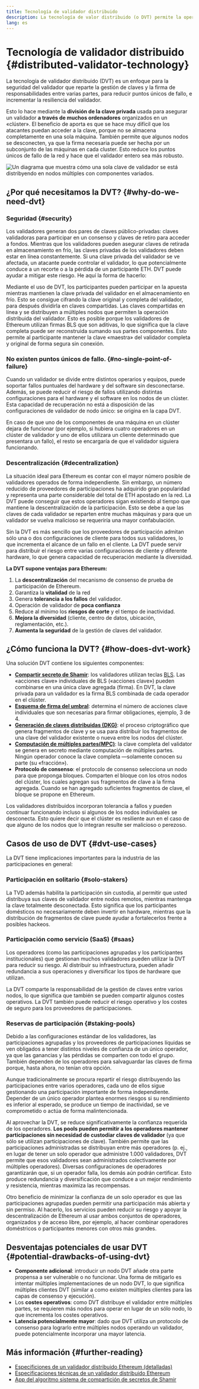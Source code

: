 ```yaml
---
title: Tecnología de validador distribuido
description: La tecnología de valor distribuido (o DVT) permite la operación de un validador de Ethereum distribuida por varias partes.
lang: es
---
```


# Tecnología de validador distribuido \{#distributed-validator-technology}

La tecnología de validador distribuido (DVT) es un enfoque para la seguridad del validador que reparte la gestión de claves y la firma de responsabilidades entre varias partes, para reducir puntos únicos de fallo, e incrementar la resiliencia del validador.

Esto lo hace mediante la **división de la clave privada** usada para asegurar un validador **a través de muchos ordenadores** organizados en un «clúster». El beneficio de aporta es que se hace muy difícil que los atacantes puedan acceder a la clave, porque no se almacena completamente en una sola máquina. También permite que algunos nodos se desconecten, ya que la firma necesaria puede ser hecha por un subconjunto de las máquinas en cada cluster. Esto reduce los puntos únicos de fallo de la red y hace que el validador entero sea más robusto.

![Un diagrama que muestra cómo una sola clave de validador se está distribyendo en nodos múltiples con componentes variados.](./dvt-cluster.png)

## ¿Por qué necesitamos la DVT? \{#why-do-we-need-dvt}

### Seguridad \{#security}

Los validadores generan dos pares de claves público-privadas: claves validadoras para participar en un consenso y claves de retiro para acceder a fondos. Mientras que los validadores pueden asegurar claves de retirada en almacenamiento en frío, las claves privadas de los validadores deben estar en línea constantemente. Si una clave privada del validador se ve afectada, un atacante puede controlar el validador, lo que potencialmente conduce a un recorte o a la pérdida de un participante ETH. DVT puede ayudar a mitigar este riesgo. He aquí la forma de hacerlo:

Mediante el uso de DVT, los participantes pueden participar en la apuesta mientras mantienen la clave privada del validador en el almacenamiento en frío. Esto se consigue cifrando la clave original y completa del validador, para después dividirla en claves compartidas. Las claves compartidas en línea y se distribuyen a múltiples nodos que permiten la operación distribuida del validador. Esto es posible porque los validadores de Ethereum utilizan firmas BLS que son aditivas, lo que significa que la clave completa puede ser reconstruida sumando sus partes componentes. Esto permite al participante mantener la clave «maestra» del validador completa y original de forma segura sin conexión.

### No existen puntos únicos de fallo. \{#no-single-point-of-failure}

Cuando un validador se divide entre distintos operarios y equipos, puede soportar fallos puntuales del hardware y del software sin desconectarse. Además, se puede reducir el riesgo de fallos utilizando distintas configuraciones para el hardware y el software en los nodos de un clúster. Esta capacidad de recuperación no está a disposición de las configuraciones de validador de nodo único: se origina en la capa DVT.

En caso de que uno de los componentes de una máquina en un clúster dejara de funcionar (por ejemplo, si hubiera cuatro operadores en un clúster de validador y uno de ellos utilizara un cliente determinado que presentara un fallo), el resto se encargaría de que el validador siguiera funcionando.

### Descentralización \{#decentralization}

La situación ideal para Ethereum es contar con el mayor número posible de validadores operados de forma independiente. Sin embargo, un número reducido de proveedores de participaciones ha adquirido gran popularidad y representa una parte considerable del total de ETH apostado en la red. La DVT puede conseguir que estos operadores sigan existiendo al tiempo que mantiene la descentralización de la participación. Esto se debe a que las claves de cada validador se reparten entre muchas máquinas y para que un validador se vuelva malicioso se requeriría una mayor confabulación.

Sin la DVT es más sencillo que los proveedores de participación admitan sólo una o dos configuraciones de cliente para todos sus validadores, lo que incrementa el alcance de un fallo en el cliente. La DVT puede servir para distribuir el riesgo entre varias configuraciones de cliente y diferente hardware, lo que genera capacidad de recuperación mediante la diversidad.

**La DVT supone ventajas para Ethereum:**

1. La **descentralización** del mecanismo de consenso de prueba de participación de Ethereum.
2. Garantiza la **vitalidad** de la red
3. Genera **tolerancia a los fallos** del validador.
4. Operación de validador de **poca confianza**
5. Reduce al mínimo los **riesgos de corte** y el tiempo de inactividad.
6. **Mejora la diversidad** (cliente, centro de datos, ubicación, reglamentación, etc.).
7. **Aumenta la seguridad** de la gestión de claves del validador.

## ¿Cómo funciona la DVT? \{#how-does-dvt-work}

Una solución DVT contiene los siguientes componentes:

- **[Compartir secreto de Shamir](https://medium.com/@keylesstech/a-beginners-guide-to-shamir-s-secret-sharing-e864efbf3648)**: los validadores utilizan teclas [BLS](https://en.wikipedia.org/wiki/BLS_digital_signature). Las «acciones clave» individuales de BLS («acciones clave») pueden combinarse en una única clave agregada (firma). En DVT, la clave privada para un validador es la firma BLS combinada de cada operador en el clúster.
- **[Esquema de firma del umbral](https://medium.com/nethermind-eth/threshold-signature-schemes-36f40bc42aca)**: determina el número de acciones clave individuales que son necesarias para firmar obligaciones, ejemplo, 3 de 4.
- **[Generación de claves distribuidas (DKG)](https://medium.com/toruslabs/what-distributed-key-generation-is-866adc79620)**: el proceso criptográfico que genera fragmentos de clave y se usa para distribuir los fragmentos de una clave del validador existente o nueva entre los nodos del clúster.
- **[Computación de múltiples partes(MPC)](https://messari.io/report/applying-multiparty-computation-to-the-world-of-blockchains)**: la clave completa del validator se genera en secreto mediante computación de múltiples partes. Ningún operador conoce la clave completa —solamente conocen su parte (su «fracción»).
- **Protocolo de consenso**: el protocolo de consenso selecciona un nodo para que proponga bloques. Comparten el bloque con los otros nodos del clúster, los cuales agregan sus fragmentos de clave a la firma agregada. Cuando se han agregado suficientes fragmentos de clave, el bloque se propone en Ethereum.

Los validadores distribuidos incorporan tolerancia a fallos y pueden continuar funcionando incluso si algunos de los nodos individuales se desconecta. Esto quiere decir que el clúster es resiliente aun en el caso de que alguno de los nodos que lo integran resulte ser malicioso o perezoso.

## Casos de uso de DVT \{#dvt-use-cases}

La DVT tiene implicaciones importantes para la industria de las participaciones en general:

### Participación en solitario \{#solo-stakers}

La TVD además habilita la participación sin custodia, al permitir que usted distribuya sus claves de validador entre nodos remotos, mientras mantenga la clave totalmente desconectada. Esto significa que los participantes domésticos no necesariamente deben invertir en hardware, mientras que la distribución de fragmentos de clave puede ayudar a fortalecerlos frente a posibles hackeos.

### Participación como servicio (SaaS) \{#saas}

Los operadores (como las participaciones agrupadas y los participantes institucionales) que gestionan muchos validadores pueden utilizar la DVT para reducir su riesgo. Al distribuir su infraestructura, pueden añadir redundancia a sus operaciones y diversificar los tipos de hardware que utilizan.

La DVT comparte la responsabilidad de la gestión de claves entre varios nodos, lo que significa que también se pueden compartir algunos costes operativos. La DVT también puede reducir el riesgo operativo y los costes de seguro para los proveedores de participaciones.

### Reservas de participación \{#staking-pools}

Debido a las configuraciones estándar de los validadores, las participaciones agrupadas y los proveedores de participaciones líquidas se ven obligados a tener distintos niveles de confianza de un único operador, ya que las ganancias y las pérdidas se comparten con todo el grupo. También dependen de los operadores para salvaguardar las claves de firma porque, hasta ahora, no tenían otra opción.

Aunque tradicionalmente se procura repartir el riesgo distribuyendo las participaciones entre varios operadores, cada uno de ellos sigue gestionando una participación importante de forma independiente. Depender de un único operador plantea enormes riesgos si su rendimiento es inferior al esperado, se produce un tiempo de inactividad, se ve comprometido o actúa de forma malintencionada.

Al aprovechar la DVT, se reduce significativamente la confianza requerida de los operadores. **Los pools pueden permitir a los operadores mantener participaciones sin necesidad de custodiar claves de validador** (ya que sólo se utilizan participaciones de clave). También permite que las participaciones administradas se distribuyan entre más operadores (p. ej., en lugar de tener un solo operador que administre 1.000 validadores, DVT permite que esos validadores sean administrados colectivamente por múltiples operadores). Diversas configuraciones de operadores garantizarán que, si un operador falla, los demás aún podrán certificar. Esto produce redundancia y diversificación que conduce a un mejor rendimiento y resistencia, mientras maximiza las recompensas.

Otro beneficio de minimizar la confianza de un solo operador es que las participaciones agrupadas pueden permitir una participación más abierta y sin permiso. Al hacerlo, los servicios pueden reducir su riesgo y apoyar la descentralización de Ethereum al usar ambos conjuntos de operadores, organizados y de acceso libre, por ejemplo, al hacer combinar operadores doméstricos o participantes menores con otros más grandes.

## Desventajas potenciales de usar DVT \{#potential-drawbacks-of-using-dvt}

- **Componente adicional**: introducir un nodo DVT añade otra parte propensa a ser vulnerable o no funcionar. Una forma de mitigarlo es intentar múltiples implementaciones de un nodo DVT, lo que significa múltiples clientes DVT (similar a como existen múltiples clientes para las capas de consenso y ejecución).
- Los **costes operativos**: como DVT distribuye el validador entre múltiples partes, se requieren más nodos para operar en lugar de un sólo nodo, lo que incrementa los costes operativos.
- **Latencia potencialmente mayor**: dado que DVT utiliza un protocolo de consenso para lograrlo entre múltiples nodos operando un validador, puede potencialmente incorporar una mayor latencia.

## Más información \{#further-reading}

- [Especificiones de un validador distribuido Ethereum (detalladas)](https://github.com/ethereum/distributed-validator-specs)
- [Especificaciones técnicas de un validador distribuido Ethereum](https://github.com/ethereum/distributed-validator-specs/tree/dev/src/dvspec)
- [App del algoritmo sistema de compartición de secretos de Shamir](https://iancoleman.io/shamir/)
